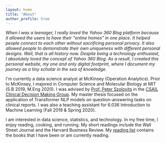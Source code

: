 ```yaml
---
layout: home
title: "About"
author_profile: true
---
```


<i>When I was a teenager, I really loved the Yahoo 360 Blog platform because it allowed the users to have their "online homes" in one place. It helped people connect to each other without sacrificing personal privacy. It also allowed people to demonstrate their own uniqueness with different personal designs. Well, that is all history now. Despite being a technology enthusiast, I absolutely loved the concept of Yahoo 360 Blog. As a result, I created this personal website, my one and only digital footprint, where I document my journey as a tiny scholar in the sea of knowledge.</i>

I'm currently a data science analyst at McKinsey (Operation Analytics). Prior to McKinsey, I majored in Computer Science and Molecular Biology at MIT (S.B 2019, M.Eng 2020). I was advised by [Prof. Peter Szolovits](http://groups.csail.mit.edu/medg/people/psz/home/Pete_MEDG_site/Home.html) in the [CSAIL Clinical Decision Making Group](http://groups.csail.mit.edu/medg/). My master thesis focused on the application of Transformer NLP models on question-answering tasks on clinical reports. I was also a teaching assistant for 6.036 Introduction to Machine Learning (Fall 2019 & Spring 2020). 

I am interested in data science, statistics, and technology. In my free time, I enjoy reading, cooking, and running. My short readings include the Wall Street Journal and the Harvard Business Review. My [reading list](/Lists/#reading-list) contains the books that I have been or am currently reading. 



